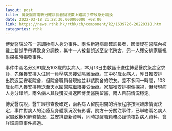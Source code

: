```yaml
---
layout: post
title: 博愛醫院兩新冠確診長者疑被戴上錯誤手帶致身分調換
date: 2022-03-18 21:28:30.000000000 +08:00
link: https://news.rthk.hk/rthk/ch/component/k2/1639726-20220318.htm
categories: rthk
---
```


博愛醫院公布一宗調換病人身分事件。兩名新冠病毒確診長者，因懷疑在醫院內被戴上錯誤手帶導致身分調換，其中一人被錯誤送至安老院舍，另一人獲安排家屬視象探視時揭發事件。

事件中兩名分別81歲及103歲的女病人，本月13日由救護車送往博愛醫院急症室求診，先後獲安排入住同一負壓病房接受隔離治療。其中81歲女病人，昨日獲安排出院返回安老院舍，但院舍職員發現她並非該院舍的院友。差不多同一時間，103歲女病人獲安排轉送至天水圍醫院繼續接受治療。家屬獲安排視像探視，但發現病人身分錯誤。兩名病人其後獲安排返回博愛醫院留醫，兩人目前情況穩定。

博愛醫院說，醫生經檢查後確定，兩名病人留院期間的治療程序按照臨床情況決定，事件對病人的治療及身體狀況沒有影響。院方十分關注事件，已聯絡兩名病人家屬致歉和解釋情況，並安排更新資料，同時提醒職員務必謹慎核對病人資料，會詳細調查事件經過。
